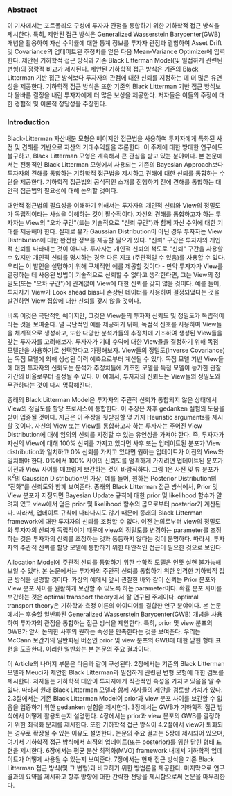 ### Abstract 

이 기사에서는 포트폴리오 구성에 투자자 관점을 통합하기 위한 기하학적 접근 방식을 제시한다. 
특히, 제안된 접근 방식은 Generalized Wasserstein Barycenter(GWB) 개념을 활용하여 자산 수익률에 대한 통계 정보를 투자자 관점과 결합하여 Asset Drift 및 Covariance의 업데이트된 추정치를 얻은 다음 Mean-Variance Optimizer에 입력한다. 
제안된 기하학적 접근 방식과 기존 Black Litterman Model(및 밀접하게 관련된 변형)의 정량적 비교가 제시된다. 
제안된 기하학적 접근 방식은 기존의 Black Litterman 기반 접근 방식보다 투자자의 관점에 대한 신뢰를 지정하는 데 더 많은 유연성을 제공한다. 
기하학적 접근 방식은 또한 기존의 Black Litterman 기반 접근 방식보다 올바른 결정을 내린 투자자에게 더 많은 보상을 제공한다. 
저자들은 이들의 주장에 대한 경험적 및 이론적 정당성을 주장한다.

### Introduction

Black-Litterman 자산배분 모형은 베이지안 접근법을 사용하여 투자자에게 특화된 사전 및 견해를 기반으로 자산의 기대수익률을 추론한다. 
이 주제에 대한 방대한 연구에도 불구하고, Black Litterman 모형은 계속해서 큰 관심을 받고 있는 분야이다. 
본 논문에서는 전통적인 Black Litterman 모형에서 사용되는 기존의 Bayesian Approach보다 투자자의 견해를 통합하는 기하학적 접근법을 제시하고 견해에 대한 신뢰를 통합하는 수단을 제공한다. 
기하학적 접근법의 공식적인 소개를 진행하기 전에 견해를 통합하는 대안적 접근법의 필요성에 대해 논의할 것이다.

대안적 접근법의 필요성을 이해하기 위해서는 투자자의 개인적 신뢰와 View의 정밀도가 독립적이라는 사실을 이해하는 것이 필수적이다. 
자신의 견해를 통합하고자 하는 투자자는 View의 "오차 구간"(또는 기술적으로 "신뢰 구간")과 함께 자산 수익에 대한 기대를 제공해야 한다. 
실제로 뷰가 Gaussian Distribution이 아닌 경우 투자자는 View Distribution에 대한 완전한 정보를 제공할 필요가 있다. 
"신뢰" 구간은 투자자의 개인적 신뢰를 나타내는 것이 아니다. 
투자자는 개인적 신뢰의 척도로 "신뢰" 구간을 사용할 수 있지만 개인적 신뢰를 명시하는 경우 다른 지표 (주관적일 수 있음)를 사용할 수 있다. 
우리는 이 발언을 설명하기 위해 구체적인 예를 제공할 것이다 - 만약 투자자가 View를 결정하는 데 사용된 방법이 기술적으로 신뢰할 수 없다고 생각한다면, 그는 View의 정밀도(또는 "오차 구간")에 관계없이 View에 대한 신뢰를 갖지 않을 것이다. 
예를 들어, 투자자가 View가 Look ahead bias나 손상된 데이터를 사용하여 결정되었다는 것을 발견하면 View 집합에 대한 신뢰를 갖지 않을 것이다.

비록 이것은 극단적인 예이지만, 그것은 View들의 투자자 신뢰도 및 정밀도가 독립적이라는 것을 보여준다. 
덜 극단적인 예를 제공하기 위해, 독점적 신호를 사용하여 View들을 체계적으로 생성하고, 또한 다양한 분석가들의 추정치에 기초하여 생성된 View들을 갖는 투자자를 고려해보자. 
투자자가 기대 수익에 대한 View들을 결정하기 위해 독점 모델만을 사용하기로 선택한다고 가정해보자. 
View들의 정밀도(Inverse Covariance)는 독점 모델에 의해 생성된 이력 예측으로부터 계산될 수 있다. 
독점 모델 기반 View들에 대한 투자자의 신뢰도는 분석가 추정치들에 기초한 모델을 독점 모델이 능가한 관찰 기간의 비율로부터 결정될 수 있다. 
이 예에서, 투자자의 신뢰도는 View들의 정밀도와 무관하다는 것이 다시 명확해진다.

종래의 Black Litterman Model은 투자자의 주관적 신뢰가 통합되지 않은 상태에서 View의 정밀도를 할당 프로세스에 통합한다. 
이 주장은 차후 gedanken 실험의 도움을 받아 입증될 것이다. 
지금은 이 주장을 뒷받침할 몇 가지 Heuristic arguments를 제시할 것이다. 
자신의 View 또는 View를 통합하고자 하는 투자자는 주어진 View Distribution에 대해 임의의 신뢰를 지정할 수 있는 유연성을 가져야 한다.
즉, 투자자가 자신의 View에 대해 100% 신뢰를 가지고 있다면 사후 또는 업데이트된 분포가 View distribution과 일치하고 0% 신뢰를 가지고 있다면 원하는 업데이트가 이전의 View와 일치해야 한다. 
0%에서 100% 사이의 신뢰도를 엄격하게 가지려면 업데이트된 분포가 이전과 View 사이를 매끄럽게 보간하는 것이 바람직하다. 
그림 1은 사전 및 뷰 분포가 $\mathbb{R}^2$의 Gaussian Distribution인 가상, 예를 들어, 원하는 Posterior Distribution의 "진화"를 신뢰도와 함께 보여준다. 
종래의 Black Litterman 접근 방식에서, Prior 및 View 분포가 지정되면 Bayesian Update 규칙에 대한 prior 및 likelihood 함수가 알려져 있고 view에서 얻은 prior 및 likelihood 함수의 곱으로부터 posterior가 계산된다. 
따라서, 업데이트 규칙에 나타나지도 않기 때문에 종래의 Black Litterman framework에 대한 투자자의 신뢰를 조정할 수 없다. 
이전 논의로부터 view의 정밀도와 투자자의 신뢰가 독립적이기 때문에 view의 정밀도를 변경하는 parameter를 조정하는 것은 투자자의 신뢰를 조정하는 것과 동등하지 않다는 것이 분명하다. 
따라서, 투자자의 주관적 신뢰를 할당 모델에 통합하기 위한 대안적인 접근이 필요한 것으로 보인다.

Allocation Model에 주관적 신뢰를 통합하기 위한 수학적 모델은 언뜻 실현 불가능해 보일 수 있다.
본 논문에서는 투자자의 주관적 신뢰를 통합하기 위한 엄격한 기하학적 접근 방식을 설명할 것이다. 
가상의 예에서 앞서 관찰한 바와 같이 신뢰는 Prior 분포와 View 분포 사이를 원활하게 보간할 수 있도록 하는 parameter이다. 
확률 분포 사이를 보간하는 것은 optimal transport theory에서 잘 연구된 주제이다. 
optimal transport theory은 기하학과 측정 이론의 아이디어를 결합한 연구 분야이다. 
본 논문에서는 후술할 일반화된 Generalized Wasserstein Barycenter(GWB) 개념을 사용하여 투자자의 관점을 통합하는 접근 방식을 제안한다. 
특히, prior 및 view 분포의 GWB가 앞서 논의한 사후의 원하는 속성을 만족한다는 것을 보여준다. 
우리는 McCann 보간기의 일반화된 버전인 prior 및 view 분포의 GWB에 대한 닫힌 형태 표현을 도출한다. 
이러한 일반화는 본 논문의 주요 결과이다.

이 Article의 나머지 부분은 다음과 같이 구성된다. 
2장에서는 기존의 Black Litterman 모델과 Meuci가 제안한 Black Litterman과 밀접하게 관련된 변형 모형에 대한 검토를 제시한다. 
저자들는 기하학적 대안이 투자자에게 직관적인 속성을 가지고 있음을 알 수 있다. 
따라서 원래 Black Litterman 모델과 함께 저자들의 제안을 검토할 가치가 있다. 
2.3절에서는 기존 Black Litterman Model이 prior과 view 분포 사이를 보간할 수 없음을 입증하기 위한 gedanken 실험을 제시한다.
3장에서는 GWB가 기하학적 접근 방식에서 어떻게 활용되는지 설명한다. 
4장에서는 prior과 view 분포의 GWB를 결정하기 위한 최적화 문제를 제시한다. 
또한 기하학적 접근 방식이 4.2절에서 view가 퇴화되는 경우로 확장될 수 있는 이유도 설명한다. 
논문의 주요 결과는 5장에 제시되어 있으며, 여기서 기하학적 접근 방식에서 최적의 업데이트(또는 posterior)를 위한 닫힌 형태 표현을 제시한다. 
6장에서는 평균 분산 최적화(MVO) framework 내에서 기하학적 업데이트가 어떻게 사용될 수 있는지 보여준다. 
7장에서는 현재 접근 방식을 기존 Black Litterman 접근 방식(및 그 변형)과 비교하기 위한 방법론을 제공한다.
마지막으로 연구 결과의 요약을 제시하고 향후 방향에 대한 간략한 전망을 제시함으로써 논문을 마무리한다.